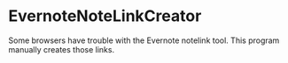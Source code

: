 # EvernoteNoteLinkCreator
Some browsers have trouble with the Evernote notelink tool.  This program manually creates those links.
